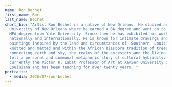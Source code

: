 ```yaml
---
name: Ron Bechet
first_name: Ron
last_name: Bechet
short_bio: "Artist Ron Bechet is a native of New Orleans. He studied art at the
  University of New Orleans where he earned a BA degree and went on to earn an
  MFA degree from Yale University. Since then he has exhibited his work
  nationally and internationally. He is known for intimate drawings and
  paintings inspired by the land and circumstances of  Southern  Louisiana,
  knotted and matted and within the African Diaspora tradition of trees
  connecting earth and sky, the realms of the ancestors and the living. They
  tell a personal and communal metaphoric story of cultural hybridity. He is
  currently the Victor H. Labat Professor of Art at Xavier University of
  Louisiana and has been teaching for over twenty years. "
portraits:
  - media: 2020/07/ron-bechet
---
```

